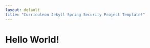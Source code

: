 ```yaml
---
layout: default
title: "Curriculeon Jekyll Spring Security Project Template!"
---
```


# Hello World!